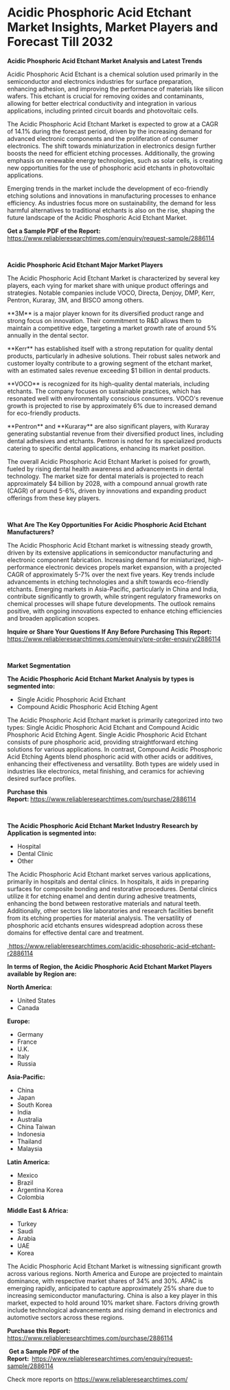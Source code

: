 <p><h1>Acidic Phosphoric Acid Etchant Market Insights, Market Players and Forecast Till 2032</h1></p><p><strong>Acidic Phosphoric Acid Etchant Market Analysis and Latest Trends</strong></p>
<p><p>Acidic Phosphoric Acid Etchant is a chemical solution used primarily in the semiconductor and electronics industries for surface preparation, enhancing adhesion, and improving the performance of materials like silicon wafers. This etchant is crucial for removing oxides and contaminants, allowing for better electrical conductivity and integration in various applications, including printed circuit boards and photovoltaic cells.</p><p>The Acidic Phosphoric Acid Etchant Market is expected to grow at a CAGR of 14.1% during the forecast period, driven by the increasing demand for advanced electronic components and the proliferation of consumer electronics. The shift towards miniaturization in electronics design further boosts the need for efficient etching processes. Additionally, the growing emphasis on renewable energy technologies, such as solar cells, is creating new opportunities for the use of phosphoric acid etchants in photovoltaic applications.</p><p>Emerging trends in the market include the development of eco-friendly etching solutions and innovations in manufacturing processes to enhance efficiency. As industries focus more on sustainability, the demand for less harmful alternatives to traditional etchants is also on the rise, shaping the future landscape of the Acidic Phosphoric Acid Etchant Market.</p></p>
<p><strong>Get a Sample PDF of the Report:&nbsp;</strong> <a href="https://www.reliableresearchtimes.com/enquiry/request-sample/2886114?utm_campaign=2454&utm_medium=2&utm_source=Github&utm_content=ia&utm_term=13032025&utm_id=acidic-phosphoric-acid-etchant">https://www.reliableresearchtimes.com/enquiry/request-sample/2886114</a></p>
<p>&nbsp;</p>
<p><strong>Acidic Phosphoric Acid Etchant Major Market Players</strong></p>
<p><p>The Acidic Phosphoric Acid Etchant Market is characterized by several key players, each vying for market share with unique product offerings and strategies. Notable companies include VOCO, Directa, Denjoy, DMP, Kerr, Pentron, Kuraray, 3M, and BISCO among others.</p><p>**3M** is a major player known for its diversified product range and strong focus on innovation. Their commitment to R&D allows them to maintain a competitive edge, targeting a market growth rate of around 5% annually in the dental sector.</p><p>**Kerr** has established itself with a strong reputation for quality dental products, particularly in adhesive solutions. Their robust sales network and customer loyalty contribute to a growing segment of the etchant market, with an estimated sales revenue exceeding $1 billion in dental products.</p><p>**VOCO** is recognized for its high-quality dental materials, including etchants. The company focuses on sustainable practices, which has resonated well with environmentally conscious consumers. VOCO's revenue growth is projected to rise by approximately 6% due to increased demand for eco-friendly products.</p><p>**Pentron** and **Kuraray** are also significant players, with Kuraray generating substantial revenue from their diversified product lines, including dental adhesives and etchants. Pentron is noted for its specialized products catering to specific dental applications, enhancing its market position.</p><p>The overall Acidic Phosphoric Acid Etchant Market is poised for growth, fueled by rising dental health awareness and advancements in dental technology. The market size for dental materials is projected to reach approximately $4 billion by 2028, with a compound annual growth rate (CAGR) of around 5-6%, driven by innovations and expanding product offerings from these key players.</p></p>
<p>&nbsp;</p>
<p><strong>What Are The Key Opportunities For Acidic Phosphoric Acid Etchant Manufacturers?</strong></p>
<p><p>The Acidic Phosphoric Acid Etchant market is witnessing steady growth, driven by its extensive applications in semiconductor manufacturing and electronic component fabrication. Increasing demand for miniaturized, high-performance electronic devices propels market expansion, with a projected CAGR of approximately 5-7% over the next five years. Key trends include advancements in etching technologies and a shift towards eco-friendly etchants. Emerging markets in Asia-Pacific, particularly in China and India, contribute significantly to growth, while stringent regulatory frameworks on chemical processes will shape future developments. The outlook remains positive, with ongoing innovations expected to enhance etching efficiencies and broaden application scopes.</p></p>
<p><strong>Inquire or Share Your Questions If Any Before Purchasing This Report:</strong> <a href="https://www.reliableresearchtimes.com/enquiry/pre-order-enquiry/2886114?utm_campaign=2454&utm_medium=2&utm_source=Github&utm_content=ia&utm_term=13032025&utm_id=acidic-phosphoric-acid-etchant">https://www.reliableresearchtimes.com/enquiry/pre-order-enquiry/2886114</a></p>
<p>&nbsp;</p>
<p><strong>Market Segmentation</strong></p>
<p><strong>The Acidic Phosphoric Acid Etchant Market Analysis by types is segmented into:</strong></p>
<p><ul><li> Single Acidic Phosphoric Acid Etchant</li><li>Compound Acidic Phosphoric Acid Etching Agent </li></ul></p>
<p><p>The Acidic Phosphoric Acid Etchant market is primarily categorized into two types: Single Acidic Phosphoric Acid Etchant and Compound Acidic Phosphoric Acid Etching Agent. Single Acidic Phosphoric Acid Etchant consists of pure phosphoric acid, providing straightforward etching solutions for various applications. In contrast, Compound Acidic Phosphoric Acid Etching Agents blend phosphoric acid with other acids or additives, enhancing their effectiveness and versatility. Both types are widely used in industries like electronics, metal finishing, and ceramics for achieving desired surface profiles.</p></p>
<p><strong>Purchase this Report:&nbsp;</strong><a href="https://www.reliableresearchtimes.com/purchase/2886114?utm_campaign=2454&utm_medium=2&utm_source=Github&utm_content=ia&utm_term=13032025&utm_id=acidic-phosphoric-acid-etchant">https://www.reliableresearchtimes.com/purchase/2886114</a></p>
<p>&nbsp;</p>
<p><strong>The Acidic Phosphoric Acid Etchant Market Industry Research by Application is segmented into:</strong></p>
<p><ul><li> Hospital</li><li>Dental Clinic</li><li>Other </li></ul></p>
<p><p>The Acidic Phosphoric Acid Etchant market serves various applications, primarily in hospitals and dental clinics. In hospitals, it aids in preparing surfaces for composite bonding and restorative procedures. Dental clinics utilize it for etching enamel and dentin during adhesive treatments, enhancing the bond between restorative materials and natural teeth. Additionally, other sectors like laboratories and research facilities benefit from its etching properties for material analysis. The versatility of phosphoric acid etchants ensures widespread adoption across these domains for effective dental care and treatment.</p></p>
<p><a href="https://www.reliableresearchtimes.com/acidic-phosphoric-acid-etchant-r2886114?utm_campaign=2454&utm_medium=2&utm_source=Github&utm_content=ia&utm_term=13032025&utm_id=acidic-phosphoric-acid-etchant">&nbsp;https://www.reliableresearchtimes.com/acidic-phosphoric-acid-etchant-r2886114</a></p>
<p><strong>In terms of Region, the Acidic Phosphoric Acid Etchant Market Players available by Region are:</strong></p>
<p>
    <p> <strong> North America: </strong>
        <ul>
            <li>United States</li>
            <li>Canada</li>
        </ul>
        </p> 
    <p> <strong> Europe: </strong>
        <ul>
            <li>Germany</li>
            <li>France</li>
            <li>U.K.</li>
            <li>Italy</li>
            <li>Russia</li>
        </ul>
        </p> 
    <p> <strong> Asia-Pacific: </strong>
        <ul>
            <li>China</li>
            <li>Japan</li>
            <li>South Korea</li>
            <li>India</li>
            <li>Australia</li>
            <li>China Taiwan</li>
            <li>Indonesia</li>
            <li>Thailand</li>
            <li>Malaysia</li>
        </ul>
        </p> 
    <p> <strong> Latin America: </strong>
        <ul>
            <li>Mexico</li>
            <li>Brazil</li>
            <li>Argentina Korea</li>
            <li>Colombia</li>
        </ul>
        </p> 
    <p> <strong> Middle East & Africa: </strong>
        <ul>
            <li>Turkey</li>
            <li>Saudi</li>
            <li>Arabia</li>
            <li>UAE</li>
            <li>Korea</li>
        </ul>
    </p>
    </p>
<p><p>The Acidic Phosphoric Acid Etchant Market is witnessing significant growth across various regions. North America and Europe are projected to maintain dominance, with respective market shares of 34% and 30%. APAC is emerging rapidly, anticipated to capture approximately 25% share due to increasing semiconductor manufacturing. China is also a key player in this market, expected to hold around 10% market share. Factors driving growth include technological advancements and rising demand in electronics and automotive sectors across these regions.</p></p>
<p><strong>Purchase this Report: </strong><a href="https://www.reliableresearchtimes.com/purchase/2886114?utm_campaign=2454&utm_medium=2&utm_source=Github&utm_content=ia&utm_term=13032025&utm_id=acidic-phosphoric-acid-etchant">https://www.reliableresearchtimes.com/purchase/2886114</a></p>
<p>&nbsp;<strong>Get a Sample PDF of the Report:&nbsp;&nbsp;</strong><a href="https://www.reliableresearchtimes.com/enquiry/request-sample/2886114?utm_campaign=2454&utm_medium=2&utm_source=Github&utm_content=ia&utm_term=13032025&utm_id=acidic-phosphoric-acid-etchant">https://www.reliableresearchtimes.com/enquiry/request-sample/2886114</a></p>
<p><strong></strong></p>
<p>Check more reports on <a href="https://www.reliableresearchtimes.com/?utm_campaign=2454&utm_medium=2&utm_source=Github&utm_content=ia&utm_term=13032025&utm_id=acidic-phosphoric-acid-etchant">https://www.reliableresearchtimes.com/</a></p>
